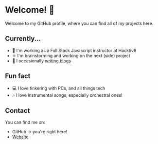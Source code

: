 # Welcome! 👋

Welcome to my GitHub profile, where you can find all of my projects here.

## Currently...

- 🔭 I'm working as a Full Stack Javascript instructor at Hacktiv8
- ⚛️ I'm brainstorming and working on the next (side) project
- 📔 I occasionally [writing blogs](https://eas.web.id/blog)

## Fun fact

- 💻 I love tinkering with PCs, and all things tech
- 🎶 I love instrumental songs, especially orchestral ones!

## Contact

You can find me on:

- GitHub -> you're right here!
- [Website](https://eas.web.id)
